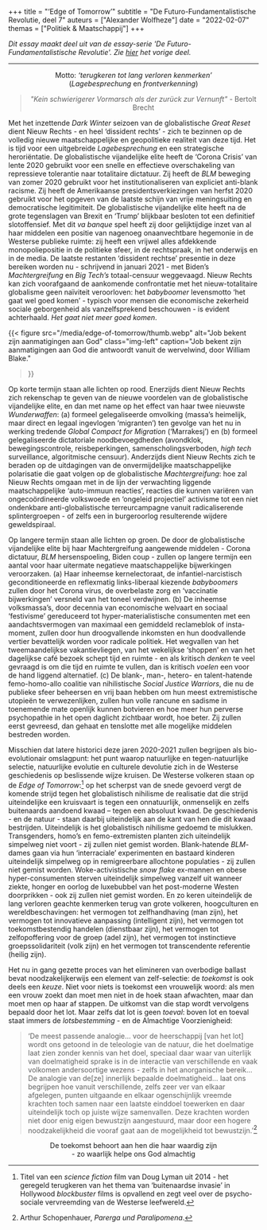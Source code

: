 +++
title    = "‘Edge of Tomorrow’"
subtitle = "De Futuro-Fundamentalistische Revolutie, deel 7"
auteurs  = ["Alexander Wolfheze"]
date     = "2022-02-07"
themas   = ["Politiek & Maatschappij"]
+++


_Dit essay maakt deel uit van de essay-serie 'De Futuro-Fundamentalistische Revolutie'. Zie [hier](https://reactionair.nl/artikelen/die-tyranny-verdrijven/) het vorige deel._

---


<p style="text-align: center;">
Motto: <i>‘terugkeren tot lang verloren kenmerken’</i><br>
(<i>Lagebesprechung</i> en <i>frontverkenning</i>)
</p>

<blockquote style="text-align: center;">
<p><i>"Kein schwierigerer Vormarsch als der zurück zur Vernunft"</i> - Bertolt Brecht</p>
</blockquote>

Met het inzettende _Dark Winter_ seizoen van de globalistische _Great Reset_ dient Nieuw Rechts - en heel ‘dissident rechts’ - zich te bezinnen op de volledig nieuwe maatschappelijke en geopolitieke realiteit van deze tijd. Het is tijd voor een uitgebreide _Lagebesprechung_ en een strategische heroriëntatie. De globalistische vijandelijke elite heeft de ‘Corona Crisis’ van lente 2020 gebruikt voor een snelle en effectieve overschakeling van repressieve tolerantie naar totalitaire dictatuur. Zij heeft de _BLM_ beweging van zomer 2020 gebruikt voor het institutionaliseren van expliciet anti-blank racisme. Zij heeft de Amerikaanse presidentsverkiezingen van herfst 2020 gebruikt voor het opgeven van de laatste schijn van vrije meningsuiting en democratische legitimiteit. De globalistische vijandelijke elite heeft na de grote tegenslagen van Brexit en ‘Trump’ blijkbaar besloten tot een definitief slotoffensief. Met dit _va banque_ spel heeft zij door gelijktijdige inzet van al haar middelen een positie van nagenoeg onaanvechtbare hegemonie in de Westerse publieke ruimte: zij heeft een vrijwel alles afdekkende monopoliepositie in de politieke sfeer, in de rechtspraak, in het onderwijs en in de media. De laatste restanten ‘dissident rechtse’ presentie in deze bereiken worden nu - schrijvend in januari 2021 - met Biden’s _Machtergreifung_ en _Big Tech’s_ totaal-censuur weggevaagd. Nieuw Rechts kan zich voorafgaand de aankomende confrontatie met het nieuw-totalitaire globalisme geen naïviteit veroorloven: het _babyboomer_ levensmotto ‘het gaat wel goed komen’ - typisch voor mensen die economische zekerheid sociale geborgenheid als vanzelfsprekend beschouwen - is evident achterhaald. _Het gaat niet meer goed komen_.

{{< figure
	src="/media/edge-of-tomorrow/thumb.webp"
	alt="Job bekent zijn aanmatigingen aan God"
	class="img-left"
	caption="Job bekent zijn aanmatigingen aan God die antwoordt vanuit de wervelwind, door William Blake."
>}}

Op korte termijn staan alle lichten op rood. Enerzijds dient Nieuw Rechts zich rekenschap te geven van de nieuwe voordelen van de globalistische vijandelijke elite, en dan met name op het effect van haar twee nieuwste _Wunderwaffen_: (a) formeel gelegaliseerde omvolking (massa’s heimelijk, maar direct en legaal ingevlogen ‘migranten’) ten gevolge van het nu in werking tredende _Global Compact for Migration_ (‘Marrakesj’) en (b) formeel gelegaliseerde dictatoriale noodbevoegdheden (avondklok, bewegingscontrole, reisbeperkingen, samenscholingsverboden, _high tech_ surveillance, algoritmische censuur). Anderzijds dient Nieuw Rechts zich te beraden op de uitdagingen van de onvermijdelijke maatschappelijke polarisatie die gaat volgen op de globalistische _Machtergreifung_: hoe zal Nieuw Rechts omgaan met in de lijn der verwachting liggende maatschappelijke ‘auto-immuun reacties’, reacties die kunnen variëren van ongecoördineerde volkswoede en ‘ongeleid projectiel’ activisme tot een niet ondenkbare anti-globalistische terreurcampagne vanuit radicaliserende splintergroepen - of zelfs een in burgeroorlog resulterende wijdere geweldspiraal.

Op langere termijn staan alle lichten op groen. De door de globalistische vijandelijke elite bij haar Machtergreifung aangewende middelen - Corona dictatuur, _BLM_ hersenspoeling, Biden coup - zullen op langere termijn een aantal voor haar uitermate negatieve maatschappelijke bijwerkingen veroorzaken. (a) Haar inheemse kernelectoraat, de  infantiel-narcistisch geconditioneerde en reflexmatig links-liberaal kiezende _babyboomers_ zullen door het Corona virus, de overbelaste zorg en ‘vaccinatie bijwerkingen’ versneld van het toneel verdwijnen. (b) De inheemse volksmassa’s, door decennia van economische welvaart en sociaal ‘festivisme’ gereduceerd tot hyper-materialistische consumenten met een aandachtsvermogen van maximaal een gemiddeld reclameblok of insta-moment, zullen door hun droogvallende inkomsten en hun doodvallende vertier bevattelijk worden voor radicale politiek. Het wegvallen van het tweemaandelijkse vakantievliegen, van het wekelijkse ‘shoppen’ en van het dagelijkse café bezoek schept tijd en ruimte - en als kritisch _denken_ te veel gevraagd is om die tijd en ruimte te vullen, dan is kritisch _voelen_ een voor de hand liggend alternatief. (c) De blank-, man-, hetero- en talent-hatende femo-homo-allo coalitie van nihilistische _Social Justice Warriors_, die nu de publieke sfeer beheersen en vrij baan hebben om hun meest extremistische utopieën te verwezenlijken, zullen hun volle rancune en sadisme in toenemende mate openlijk kunnen botvieren en hoe meer hun perverse psychopathie in het open daglicht zichtbaar wordt, hoe beter. Zij zullen eerst gevreesd, dan gehaat en tenslotte met alle mogelijke middelen bestreden worden.

Misschien dat latere historici deze jaren 2020-2021 zullen begrijpen als bio-evolutionair omslagpunt: het punt waarop natuurlijke en tegen-natuurlijke selectie, natuurlijke evolutie en culturele devolutie zich in de Westerse geschiedenis op beslissende wijze kruisen. De Westerse volkeren staan op de _Edge of Tomorrow_:[^1] op het scherpst van de snede gevoerd vergt de komende strijd tegen het globalistisch nihilisme de realisatie dat die strijd uiteindelijke een kruisvaart is tegen een onnatuurlijk, onmenselijk en zelfs buitenaards aandoend kwaad – tegen een absoluut kwaad. De geschiedenis - en de natuur - staan daarbij uiteindelijk aan de kant van hen die dit kwaad bestrijden. Uiteindelijk is het globalistisch nihilisme gedoemd te mislukken. Transgenders, homo’s en femo-extremisten planten zich uiteindelijk simpelweg niet voort - zij zullen niet gemist worden. Blank-hatende <i>BLM</i>-dames gaan via hun ‘interraciale’ experimenten en bastaard kinderen uiteindelijk simpelweg op in remigreerbare allochtone populaties - zij zullen niet gemist worden. Woke-activistische _snow flake_ ex-mannen en obese hyper-consumenten sterven uiteindelijk simpelweg vanzelf uit wanneer ziekte, honger en oorlog de luxebubbel van het post-moderne Westen doorprikken - ook zij zullen niet gemist worden. En zo keren uiteindelijk de lang verloren geachte kenmerken terug van grote volkeren, hoogculturen en wereldbeschavingen: het vermogen tot zelfhandhaving (man zijn), het vermogen tot innovatieve aanpassing (intelligent zijn), het vermogen tot toekomstbestendig handelen (dienstbaar zijn), het vermogen tot zelfopoffering voor de groep (adel zijn), het vermogen tot instinctieve groepssolidariteit (volk zijn) en het vermogen tot transcendente referentie (heilig zijn).

Het nu in gang gezette proces van het elimineren van overbodige ballast bevat noodzakelijkerwijs een element van zelf-selectie: de _toekomst_ is ook deels een _keuze_. Niet voor niets is toekomst een vrouwelijk woord: als men een vrouw zoekt dan moet men niet in de hoek staan afwachten, maar dan moet men op haar af stappen. De uitkomst van die stap wordt vervolgens bepaald door het lot. Maar zelfs dat lot is geen _toeval_: boven lot en toeval staat immers de _lotsbestemming_ - en de Almachtige Voorzienigheid:

>‘De meest passende analogie… voor de heerschappij [van het lot] wordt ons getoond in de teleologie van de natuur, die het doelmatige laat zien zonder kennis van het doel, speciaal daar waar van uiterlijk van doelmatigheid sprake is in de interactie van verschillende en vaak volkomen andersoortige wezens - zelfs in het anorganische bereik… De analogie van de[ze] innerlijk bepaalde doelmatigheid… laat ons begrijpen hoe vanuit verschillende, zelfs zeer ver van elkaar afgelegen, punten uitgaande en elkaar ogenschijnlijk vreemde krachten toch samen naar een laatste einddoel toewerken en daar uiteindelijk toch op juiste wijze samenvallen. Deze krachten worden niet door enig eigen bewustzijn aangestuurd, maar door een hogere noodzakelijkheid die vooraf gaat aan de mogelijkheid tot bewustzijn.’[^2]

<p style="text-align: center;">
De toekomst behoort aan hen die haar waardig zijn</br>
- zo waarlijk helpe ons God almachtig
</p>


[^1]: Titel van een _science fiction_ film van Doug Lyman uit 2014 - het geregeld terugkeren van het thema van ‘buitenaardse invasie’ in Hollywood _blockbuster_ films is opvallend en zegt veel over de psycho-sociale vervreemding van de Westerse leefwereld.
[^2]: Arthur Schopenhauer, _Parerga und Paralipomena_.
